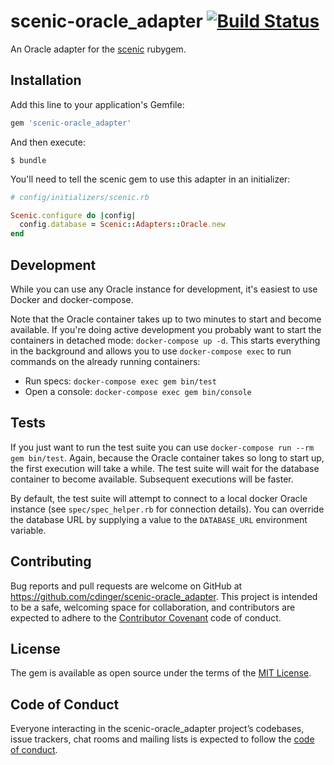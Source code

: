 # scenic-oracle_adapter [![Build Status](https://github.com/cdinger/scenic-oracle_adapter/actions/workflows/ci.yml/badge.svg?branch=master)](https://github.com/cdinger/scenic-oracle_adapter/actions/workflows/ci.yml?query=branch%3Amain)

An Oracle adapter for the [scenic](https://github.com/scenic-views/scenic) rubygem.

## Installation

Add this line to your application's Gemfile:

```ruby
gem 'scenic-oracle_adapter'
```

And then execute:

    $ bundle

You'll need to tell the scenic gem to use this adapter in an initializer:

```ruby
# config/initializers/scenic.rb

Scenic.configure do |config|
  config.database = Scenic::Adapters::Oracle.new
end
```

## Development

While you can use any Oracle instance for development, it's easiest to use Docker and docker-compose.

Note that the Oracle container takes up to two minutes to start and become available. If you're doing active development you probably want to start the containers in detached mode: `docker-compose up -d`. This starts everything in the background and allows you to use `docker-compose exec` to run commands on the already running containers:

- Run specs: `docker-compose exec gem bin/test`
- Open a console: `docker-compose exec gem bin/console`

## Tests

If you just want to run the test suite you can use `docker-compose run --rm gem bin/test`. Again, because the Oracle container takes so long to start up, the first execution will take a while. The test suite will wait for the database container to become available. Subsequent executions will be faster.

By default, the test suite will attempt to connect to a local docker Oracle instance (see `spec/spec_helper.rb` for connection details).
You can override the database URL by supplying a value to the `DATABASE_URL` environment variable.

## Contributing

Bug reports and pull requests are welcome on GitHub at https://github.com/cdinger/scenic-oracle_adapter. This project is intended to be a safe, welcoming space for collaboration, and contributors are expected to adhere to the [Contributor Covenant](http://contributor-covenant.org) code of conduct.

## License

The gem is available as open source under the terms of the [MIT License](https://opensource.org/licenses/MIT).

## Code of Conduct

Everyone interacting in the scenic-oracle_adapter project’s codebases, issue trackers, chat rooms and mailing lists is expected to follow the [code of conduct](https://github.com/cdinger/scenic-oracle_adapter/blob/master/CODE_OF_CONDUCT.md).
